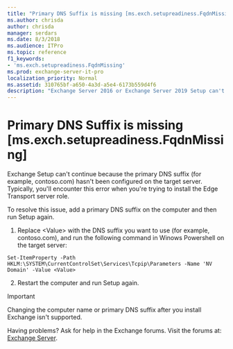 ```yaml
---
title: "Primary DNS Suffix is missing [ms.exch.setupreadiness.FqdnMissing]"
ms.author: chrisda
author: chrisda
manager: serdars
ms.date: 8/3/2018
ms.audience: ITPro
ms.topic: reference
f1_keywords:
- 'ms.exch.setupreadiness.FqdnMissing'
ms.prod: exchange-server-it-pro
localization_priority: Normal
ms.assetid: 310765bf-a650-4a3d-a5e4-6173b559d4f6
description: "Exchange Server 2016 or Exchange Server 2019 Setup can't continue because the primary DNS suffix hasn't been configured on the target server."
---
```


# Primary DNS Suffix is missing [ms.exch.setupreadiness.FqdnMissing]

Exchange Setup can't continue because the primary DNS suffix (for example, contoso.com) hasn't been configured on the target server. Typically, you'll encounter this error when you're trying to install the Edge Transport server role.
  
To resolve this issue, add a primary DNS suffix on the computer and then run Setup again.
  
1. Replace \<Value\> with the DNS suffix you want to use (for example, contoso.com), and run the following command in Winows Powershell on the target server:

```
Set-ItemProperty -Path HKLM:\SYSTEM\CurrentControlSet\Services\Tcpip\Parameters -Name 'NV Domain' -Value <Value>
```

2. Restart the computer and run Setup again.

> [!IMPORTANT]
> Changing the computer name or primary DNS suffix after you install Exchange isn't supported.

Having problems? Ask for help in the Exchange forums. Visit the forums at: [Exchange Server](https://go.microsoft.com/fwlink/p/?linkId=60612).
